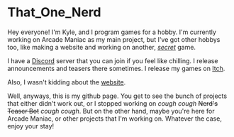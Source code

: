 # That_One_Nerd

Hey everyone! I'm Kyle, and I program games for a hobby. I'm currently working on Arcade Maniac as my main project, but I've got other hobbys too, like making a website and working on another, *[secret](https://youtu.be/KVMNJAwnl9w)* game.

I have a [Discord]() server that you can join if you feel like chilling. I release announcements and teasers there sometimes. I release my games on [Itch](https://that-one-nerd.itch.io).

Also, I wasn't kidding about the [website](https://thatonenerd.net).

Well, anyways, this is my github page. You get to see the bunch of projects that either didn't work out, or I stopped working on *cough cough* ~~Nerd's Teaser Bot~~ *cough cough*. But on the other hand, maybe you're here for Arcade Maniac, or other projects that I'm working on. Whatever the case, enjoy your stay!
